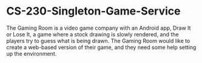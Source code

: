 # CS-230-Singleton-Game-Service

The Gaming Room is a video game company with an Android app, Draw It or Lose It, a game where a stock drawing is slowly rendered, and the players try to guess what is being drawn. The Gaming Room would like to create a web-based version of their game, and they need some help setting up the environment. </br>


